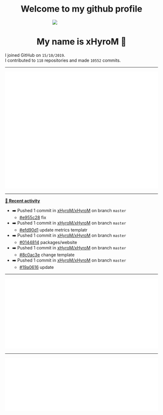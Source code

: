 <p align="center">
    <h1 align="center">Welcome to my github profile</h1>
    <img style="margin-left: auto; margin-right: auto; display: block;" src="https://avatars.githubusercontent.com/u/64907994" width="192" />
    <h1 align="center">My name is xHyroM 👋</h1>
</p>

I joined GitHub on `15/10/2019`.  
I contributed to `118` repositories and made `10552` commits.  

___

<img src="https://github.com/xHyroM/xHyroM/blob/master/.cache/base.svg">

___

**[📰 Recent activity](https://github.com/xHyroM)**
* ➡️ Pushed 1 commit in [xHyroM/xHyroM](https://github.com/xHyroM/xHyroM) on branch `master`
  * [#e955c28](https://github.com/xHyroM/xHyroM/commit/e955c28) fix
* ➡️ Pushed 1 commit in [xHyroM/xHyroM](https://github.com/xHyroM/xHyroM) on branch `master`
  * [#efd90d1](https://github.com/xHyroM/xHyroM/commit/efd90d1) update metrics templatr
* ➡️ Pushed 1 commit in [xHyroM/xHyroM](https://github.com/xHyroM/xHyroM) on branch `master`
  * [#0144814](https://github.com/xHyroM/xHyroM/commit/0144814) packages/website
* ➡️ Pushed 1 commit in [xHyroM/xHyroM](https://github.com/xHyroM/xHyroM) on branch `master`
  * [#8c0ac3e](https://github.com/xHyroM/xHyroM/commit/8c0ac3e) change template
* ➡️ Pushed 1 commit in [xHyroM/xHyroM](https://github.com/xHyroM/xHyroM) on branch `master`
  * [#19a0616](https://github.com/xHyroM/xHyroM/commit/19a0616) update


___

<img src="https://github.com/xHyroM/xHyroM/blob/master/.cache/isocalendar.svg">

___

<img src="https://github.com/xHyroM/xHyroM/blob/master/.cache/languages.svg">